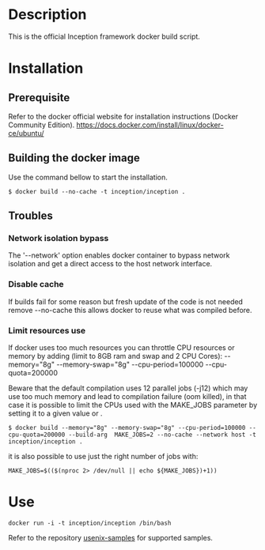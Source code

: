 # Description

This is the official Inception framework docker build script.

# Installation

## Prerequisite

Refer to the docker official website for installation instructions (Docker Community Edition).
https://docs.docker.com/install/linux/docker-ce/ubuntu/

## Building the docker image

Use the command bellow to start the installation.

```
$ docker build --no-cache -t inception/inception .
```

## Troubles

### Network isolation bypass

The '--network' option enables docker container to bypass network isolation and get a direct access to the host network interface.

### Disable cache

If builds fail for some reason but fresh update of the code is not needed remove 
--no-cache this allows docker to reuse what was compiled before.

### Limit resources use

If docker uses too much resources you can throttle CPU resources or memory by adding (limit to 8GB ram and swap and 2 CPU Cores):
--memory="8g" --memory-swap="8g" --cpu-period=100000 --cpu-quota=200000 


Beware that the default compilation uses 12 parallel jobs (-j12) which may use
too much memory and lead to compilation failure (oom killed), in that case it is
possible to limit the CPUs used with the MAKE_JOBS parameter by setting it to a given value or  . 

```
$ docker build --memory="8g" --memory-swap="8g" --cpu-period=100000 --cpu-quota=200000 --build-arg  MAKE_JOBS=2 --no-cache --network host -t inception/inception .
```

it is also possible to use just the right number of jobs with:
```
MAKE_JOBS=$(($(nproc 2> /dev/null || echo ${MAKE_JOBS})+1)) 
```

# Use
```
docker run -i -t inception/inception /bin/bash
```

Refer to the repository [usenix-samples](https://github.com/Inception-framework/usenix-samples) for supported samples.
